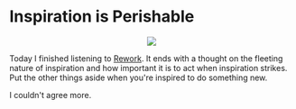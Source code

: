 # Inspiration is Perishable

<p align="center">
    <img src="/img/book.jpg">
</p>

Today I finished listening to [Rework](https://www.amazon.com/Rework-Jason-Fried/dp/0307463745).  It ends with a thought on the fleeting nature of inspiration and how important it is to act when inspiration strikes.  Put the other things aside when you're inspired to do something new.  

I couldn't agree more.